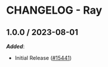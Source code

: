 # CHANGELOG - Ray

## 1.0.0 / 2023-08-01

***Added***:

* Initial Release ([#15441](https://github.com/DataDog/integrations-core/pull/15441))
